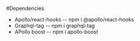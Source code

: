 #Dependencies 
- Apollo/react-hooks -- npm i @apollo/react-hooks
- Graphql-tag -- npm i graphql-tag
- APollo boost -- npm i apollo-boost